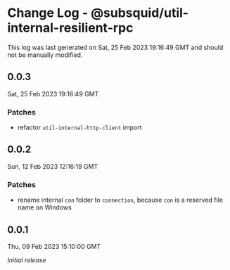 # Change Log - @subsquid/util-internal-resilient-rpc

This log was last generated on Sat, 25 Feb 2023 19:16:49 GMT and should not be manually modified.

## 0.0.3
Sat, 25 Feb 2023 19:16:49 GMT

### Patches

- refactor `util-internal-http-client` import

## 0.0.2
Sun, 12 Feb 2023 12:16:19 GMT

### Patches

- rename internal `con` folder to `connection`, because `con` is a reserved file name on Windows

## 0.0.1
Thu, 09 Feb 2023 15:10:00 GMT

_Initial release_

